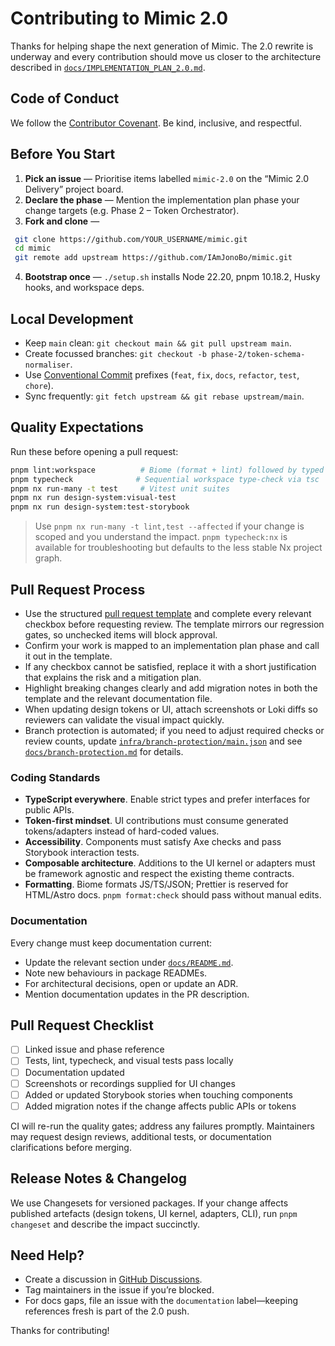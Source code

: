 # Contributing to Mimic 2.0

Thanks for helping shape the next generation of Mimic. The 2.0 rewrite is underway and every
contribution should move us closer to the architecture described in
[`docs/IMPLEMENTATION_PLAN_2.0.md`](docs/IMPLEMENTATION_PLAN_2.0.md).

## Code of Conduct

We follow the [Contributor Covenant](CODE_OF_CONDUCT.md). Be kind, inclusive, and respectful.

## Before You Start

1. **Pick an issue** — Prioritise items labelled `mimic-2.0` on the “Mimic 2.0 Delivery” project board.
2. **Declare the phase** — Mention the implementation plan phase your change targets (e.g. Phase 2 –
   Token Orchestrator).
3. **Fork and clone** —

```bash
 git clone https://github.com/YOUR_USERNAME/mimic.git
 cd mimic
 git remote add upstream https://github.com/IAmJonoBo/mimic.git
```

4. **Bootstrap once** — `./setup.sh` installs Node 22.20, pnpm 10.18.2, Husky hooks, and workspace deps.

## Local Development

- Keep `main` clean: `git checkout main && git pull upstream main`.
- Create focussed branches: `git checkout -b phase-2/token-schema-normaliser`.
- Use [Conventional Commit](https://www.conventionalcommits.org/) prefixes (`feat`, `fix`, `docs`,
  `refactor`, `test`, `chore`).
- Sync frequently: `git fetch upstream && git rebase upstream/main`.

## Quality Expectations

Run these before opening a pull request:

```bash
pnpm lint:workspace          # Biome (format + lint) followed by typed ESLint
pnpm typecheck              # Sequential workspace type-check via tsc
pnpm nx run-many -t test     # Vitest unit suites
pnpm nx run design-system:visual-test
pnpm nx run design-system:test-storybook
```

> Use `pnpm nx run-many -t lint,test --affected` if your change is scoped and you understand the impact. `pnpm
typecheck:nx` is available for troubleshooting but defaults to the less stable Nx project graph.

## Pull Request Process

- Use the structured [pull request template](.github/pull_request_template.md) and complete every relevant checkbox before
  requesting review. The template mirrors our regression gates, so unchecked items will block approval.
- Confirm your work is mapped to an implementation plan phase and call it out in the template.
- If any checkbox cannot be satisfied, replace it with a short justification that explains the risk and a mitigation plan.
- Highlight breaking changes clearly and add migration notes in both the template and the relevant documentation file.
- When updating design tokens or UI, attach screenshots or Loki diffs so reviewers can validate the visual impact quickly.
- Branch protection is automated; if you need to adjust required checks or review counts, update
  [`infra/branch-protection/main.json`](infra/branch-protection/main.json) and see
  [`docs/branch-protection.md`](docs/branch-protection.md) for details.

### Coding Standards

- **TypeScript everywhere**. Enable strict types and prefer interfaces for public APIs.
- **Token-first mindset**. UI contributions must consume generated tokens/adapters instead of hard-coded
  values.
- **Accessibility**. Components must satisfy Axe checks and pass Storybook interaction tests.
- **Composable architecture**. Additions to the UI kernel or adapters must be framework agnostic and
  respect the existing theme contracts.
- **Formatting**. Biome formats JS/TS/JSON; Prettier is reserved for HTML/Astro docs.
  `pnpm format:check` should pass without manual edits.

### Documentation

Every change must keep documentation current:

- Update the relevant section under [`docs/README.md`](docs/README.md).
- Note new behaviours in package READMEs.
- For architectural decisions, open or update an ADR.
- Mention documentation updates in the PR description.

## Pull Request Checklist

- [ ] Linked issue and phase reference
- [ ] Tests, lint, typecheck, and visual tests pass locally
- [ ] Documentation updated
- [ ] Screenshots or recordings supplied for UI changes
- [ ] Added or updated Storybook stories when touching components
- [ ] Added migration notes if the change affects public APIs or tokens

CI will re-run the quality gates; address any failures promptly. Maintainers may request design
reviews, additional tests, or documentation clarifications before merging.

## Release Notes & Changelog

We use Changesets for versioned packages. If your change affects published artefacts (design tokens,
UI kernel, adapters, CLI), run `pnpm changeset` and describe the impact succinctly.

## Need Help?

- Create a discussion in [GitHub Discussions](https://github.com/IAmJonoBo/mimic/discussions).
- Tag maintainers in the issue if you’re blocked.
- For docs gaps, file an issue with the `documentation` label—keeping references fresh is part of the
  2.0 push.

Thanks for contributing!
